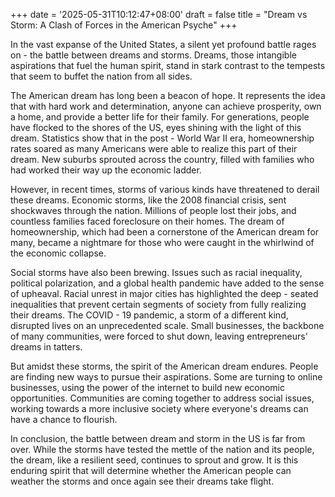 +++
date = '2025-05-31T10:12:47+08:00'
draft = false
title = "Dream vs Storm: A Clash of Forces in the American Psyche"
+++

In the vast expanse of the United States, a silent yet profound battle rages on - the battle between dreams and storms. Dreams, those intangible aspirations that fuel the human spirit, stand in stark contrast to the tempests that seem to buffet the nation from all sides.

The American dream has long been a beacon of hope. It represents the idea that with hard work and determination, anyone can achieve prosperity, own a home, and provide a better life for their family. For generations, people have flocked to the shores of the US, eyes shining with the light of this dream. Statistics show that in the post - World War II era, homeownership rates soared as many Americans were able to realize this part of their dream. New suburbs sprouted across the country, filled with families who had worked their way up the economic ladder.

However, in recent times, storms of various kinds have threatened to derail these dreams. Economic storms, like the 2008 financial crisis, sent shockwaves through the nation. Millions of people lost their jobs, and countless families faced foreclosure on their homes. The dream of homeownership, which had been a cornerstone of the American dream for many, became a nightmare for those who were caught in the whirlwind of the economic collapse.

Social storms have also been brewing. Issues such as racial inequality, political polarization, and a global health pandemic have added to the sense of upheaval. Racial unrest in major cities has highlighted the deep - seated inequalities that prevent certain segments of society from fully realizing their dreams. The COVID - 19 pandemic, a storm of a different kind, disrupted lives on an unprecedented scale. Small businesses, the backbone of many communities, were forced to shut down, leaving entrepreneurs' dreams in tatters.

But amidst these storms, the spirit of the American dream endures. People are finding new ways to pursue their aspirations. Some are turning to online businesses, using the power of the internet to build new economic opportunities. Communities are coming together to address social issues, working towards a more inclusive society where everyone's dreams can have a chance to flourish.

In conclusion, the battle between dream and storm in the US is far from over. While the storms have tested the mettle of the nation and its people, the dream, like a resilient seed, continues to sprout and grow. It is this enduring spirit that will determine whether the American people can weather the storms and once again see their dreams take flight.